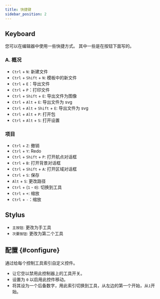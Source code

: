 ```yaml
---
title: 快捷键
sidebar_position: 2
---
```


## Keyboard

您可以在编辑器中使用一些快捷方式。
其中一些是在按钮下面写的。

### A. 概况

- `Ctrl` + `N`: 新建文件
- `Ctrl` + `Shift` + `N`: 模板中的新文件
- `Ctrl` + `E`：导出文件
- `Ctrl` + `P`：打印文件
- `Ctrl` + `Shift` + `E`: 导出文件为图像
- `Ctrl` + `Alt` + `E`: 导出文件为 svg
- `Ctrl` + `Alt` + `Shift` + `E`: 导出文件为 svg
- `Ctrl` + `Alt` + `P`: 打开包
- `Ctrl` + `Alt` + `S`: 打开设置

### 项目

- `Ctrl` + `Z`: 撤销
- `Ctrl` + `Y`: Redo
- `Ctrl` + `Shift` + `P`: 打开航点对话框
- `Ctrl` + `B`: 打开背景对话框
- `Ctrl` + `Shift` + `A`: 打开区域对话框
- `Ctrl` + `S`: 保存
- `Alt` + `S`: 更改路径
- `Ctrl` + (`1` - `0`): 切换到工具
- `Ctrl` + `+`: 缩放
- `Ctrl` + `-`：缩放

## Stylus

- `主按钮`: 更改为手工具
- `次要按钮`: 更改为第二个工具

## 配置 {#configure}

通过给每个控制工具索引自定义控件。

- 让它空以禁用此控制器上的工具开关。
- 设置为 `0` 以启用此控件移动。
- 将其设为一个后备数字，用此索引切换到工具，从左边的第一个开始，从`1`开始。
